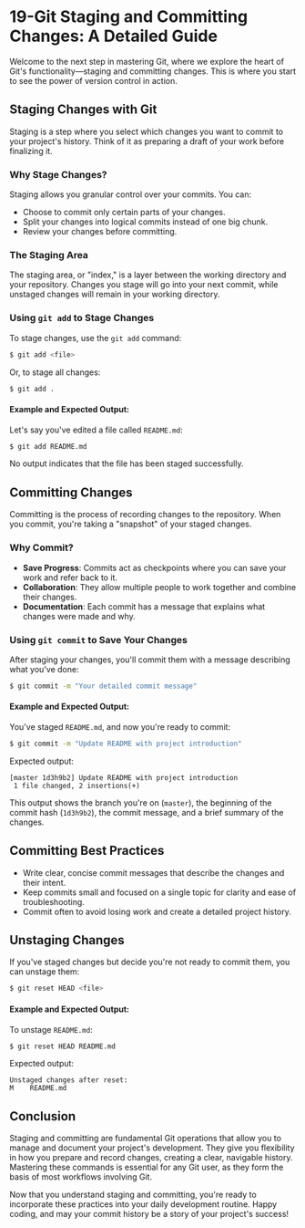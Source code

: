# 19-Git Staging and Committing Changes: A Detailed Guide

Welcome to the next step in mastering Git, where we explore the heart of Git's functionality—staging and committing changes. This is where you start to see the power of version control in action.

## Staging Changes with Git

Staging is a step where you select which changes you want to commit to your project's history. Think of it as preparing a draft of your work before finalizing it.

### Why Stage Changes?

Staging allows you granular control over your commits. You can:

- Choose to commit only certain parts of your changes.
- Split your changes into logical commits instead of one big chunk.
- Review your changes before committing.

### The Staging Area

The staging area, or "index," is a layer between the working directory and your repository. Changes you stage will go into your next commit, while unstaged changes will remain in your working directory.

### Using `git add` to Stage Changes

To stage changes, use the `git add` command:

```bash
$ git add <file>
```

Or, to stage all changes:

```bash
$ git add .
```

#### Example and Expected Output:

Let's say you've edited a file called `README.md`:

```bash
$ git add README.md
```

No output indicates that the file has been staged successfully.

## Committing Changes

Committing is the process of recording changes to the repository. When you commit, you're taking a "snapshot" of your staged changes.

### Why Commit?

- **Save Progress**: Commits act as checkpoints where you can save your work and refer back to it.
- **Collaboration**: They allow multiple people to work together and combine their changes.
- **Documentation**: Each commit has a message that explains what changes were made and why.

### Using `git commit` to Save Your Changes

After staging your changes, you'll commit them with a message describing what you've done:

```bash
$ git commit -m "Your detailed commit message"
```

#### Example and Expected Output:

You've staged `README.md`, and now you're ready to commit:

```bash
$ git commit -m "Update README with project introduction"
```

Expected output:

```
[master 1d3h9b2] Update README with project introduction
 1 file changed, 2 insertions(+)
```

This output shows the branch you're on (`master`), the beginning of the commit hash (`1d3h9b2`), the commit message, and a brief summary of the changes.

## Committing Best Practices

- Write clear, concise commit messages that describe the changes and their intent.
- Keep commits small and focused on a single topic for clarity and ease of troubleshooting.
- Commit often to avoid losing work and create a detailed project history.

## Unstaging Changes

If you've staged changes but decide you're not ready to commit them, you can unstage them:

```bash
$ git reset HEAD <file>
```

#### Example and Expected Output:

To unstage `README.md`:

```bash
$ git reset HEAD README.md
```

Expected output:

```
Unstaged changes after reset:
M    README.md
```

## Conclusion

Staging and committing are fundamental Git operations that allow you to manage and document your project's development. They give you flexibility in how you prepare and record changes, creating a clear, navigable history. Mastering these commands is essential for any Git user, as they form the basis of most workflows involving Git.

Now that you understand staging and committing, you're ready to incorporate these practices into your daily development routine. Happy coding, and may your commit history be a story of your project's success!